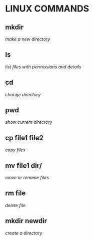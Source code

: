 # LINUX COMMANDS

## mkdir
*make a new directory*

## ls
*list files with permissions and details*

## cd
*change directory*

## pwd
*show current directory*

## cp file1 file2
*copy files*

## mv file1 dir/
*move or rename files*

## rm file
*delete file*

## mkdir newdir
*create a directory*
